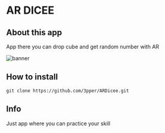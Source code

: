 # AR DICEE

## About this app

App there you can drop cube and get random number with AR

![banner](https://github.com/3pper/ARDicee/blob/main/ARDicee/Assets.xcassets/IMG_5014.imageset/IMG_5014.PNG)

## How to install 

```
git clone https://github.com/3pper/ARDicee.git
```
## Info 

Just app where you can practice your skill


